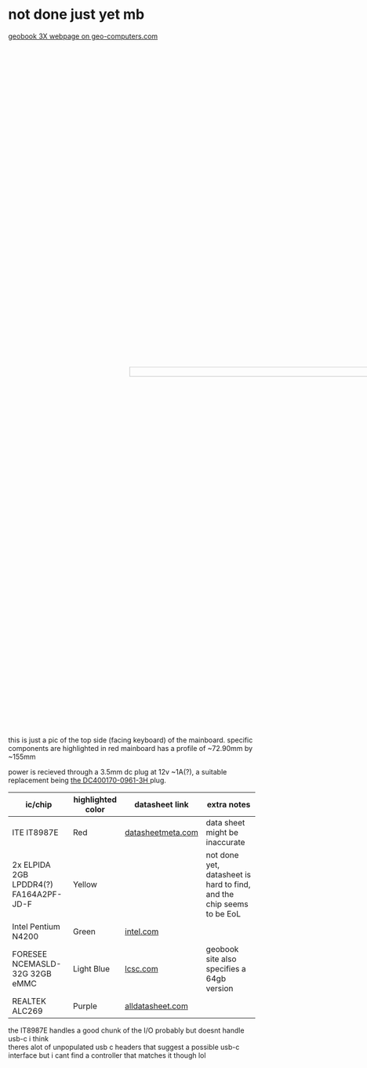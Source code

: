 # not done just yet mb

<a href="https://geo-computers.com/geobook-3x-13-3-laptop-hd-intel-pentium/">geobook 3X webpage on geo-computers.com</a> 

<img src="pcbImages/20240117_220708.jpg" width=20%  height=36% style="transform: rotate(90deg);"></img>
<br>
this is just a pic of the top side (facing keyboard) of the mainboard. specific components are highlighted in red
mainboard has a profile of ~72.90mm by ~155mm

power is recieved through a 3.5mm  dc plug at 12v ~1A(?), a suitable replacement being <a href="https://www.lcsc.com/product-detail/AC-span-style-background-color-ff0-DC-span-Power-Connectors_HDGC-DC400170-0961-3H_C7428737.html">the DC400170-0961-3H
</a> plug.

ic/chip | highlighted color | datasheet link | extra notes
---|---|---|---
ITE IT8987E | Red | <a href="http://www.datasheetmeta.com/pdf.php?q=IT8987E">datasheetmeta.com</a> | data sheet might be inaccurate
2x ELPIDA 2GB LPDDR4(?) FA164A2PF-JD-F | Yellow |  | not done yet, datasheet is hard to find, and the chip seems to be EoL
Intel Pentium N4200 | Green | <a href="https://ark.intel.com/content/www/us/en/ark/products/95592/intel-pentium-processor-n4200-2m-cache-up-to-2-5-ghz.html">intel.com</a>
FORESEE NCEMASLD-32G 32GB eMMC | Light Blue | <a href="https://datasheet.lcsc.com/lcsc/2008141506_FORESEE-NCEMASLD-32G_C520992.pdf">lcsc.com</a> | geobook site also specifies a 64gb version
REALTEK ALC269 | Purple | <a href="https://pdf1.alldatasheet.com/datasheet-pdf/download/1132736/REALTEK/ALC269.html">alldatasheet.com</a> | 
[//]: # (https://archive.org/details/REALTEK-alc-269 << archive.org mirror)
the IT8987E handles a good chunk of the I/O probably but doesnt handle usb-c i think
<br> theres alot of unpopulated usb c headers that suggest a possible usb-c interface but i cant find a controller that matches it though lol